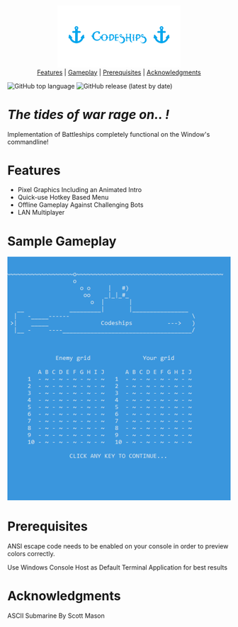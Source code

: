 <p align="center">
  <img src="https://github.com/Nizar1999/Codeships/blob/master/screenshots/Banner.png" width = 55%; height=55% />
  <br/>
  <a href="https://github.com/Nizar1999/Codeships#features">Features</a>
   | 
  <a href="https://github.com/Nizar1999/Codeships#sample-gameplay">Gameplay</a>
   | 
  <a href="https://github.com/Nizar1999/Codeships#prerequisites">Prerequisites</a>
   | 
  <a href="https://github.com/Nizar1999/Codeships#acknowledgments">Acknowledgments</a>
</p>


![GitHub top language](https://img.shields.io/badge/Languages-C++-%2303a9f4?style=for-the-badge&logo=cplusplus) 
![GitHub release (latest by date)](https://img.shields.io/github/v/release/nizar1999/Codeships?style=for-the-badge&color=%2303a9f4)
# *The tides of war rage on.. !*

Implementation of Battleships completely functional on the Window's commandline!

# Features
- Pixel Graphics Including an Animated Intro
- Quick-use Hotkey Based Menu
- Offline Gameplay Against Challenging Bots
- LAN Multiplayer

# Sample Gameplay
![screen-gif](./screenshots/Gameplay.gif)

# Prerequisites
ANSI escape code needs to be enabled on your console in order to preview colors correctly.

Use Windows Console Host as Default Terminal Application for best results

# Acknowledgments
ASCII Submarine By Scott Mason
